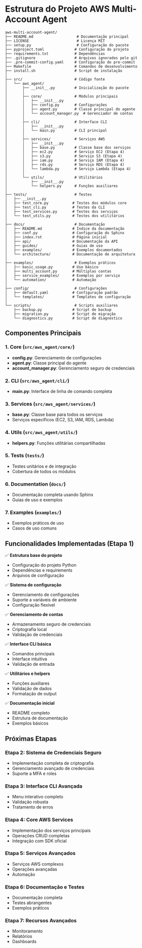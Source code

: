 # Estrutura do Projeto AWS Multi-Account Agent

```
aws-multi-account-agent/
├── README.md                    # Documentação principal
├── LICENSE                      # Licença MIT
├── setup.py                     # Configuração do pacote
├── pyproject.toml              # Configuração do projeto
├── requirements.txt            # Dependências
├── .gitignore                  # Arquivos ignorados pelo git
├── .pre-commit-config.yaml     # Configuração do pre-commit
├── Makefile                    # Comandos de desenvolvimento
├── install.sh                  # Script de instalação
│
├── src/                        # Código fonte
│   └── aws_agent/
│       ├── __init__.py         # Inicialização do pacote
│       │
│       ├── core/               # Módulos principais
│       │   ├── __init__.py
│       │   ├── config.py       # Configurações
│       │   ├── agent.py        # Classe principal do agente
│       │   └── account_manager.py  # Gerenciador de contas
│       │
│       ├── cli/                # Interface CLI
│       │   ├── __init__.py
│       │   └── main.py         # CLI principal
│       │
│       ├── services/           # Serviços AWS
│       │   ├── __init__.py
│       │   ├── base.py         # Classe base dos serviços
│       │   ├── ec2.py          # Serviço EC2 (Etapa 4)
│       │   ├── s3.py           # Serviço S3 (Etapa 4)
│       │   ├── iam.py          # Serviço IAM (Etapa 4)
│       │   ├── rds.py          # Serviço RDS (Etapa 4)
│       │   └── lambda.py       # Serviço Lambda (Etapa 4)
│       │
│       └── utils/              # Utilitários
│           ├── __init__.py
│           └── helpers.py      # Funções auxiliares
│
├── tests/                      # Testes
│   ├── __init__.py
│   ├── test_core.py           # Testes dos módulos core
│   ├── test_cli.py            # Testes da CLI
│   ├── test_services.py       # Testes dos serviços
│   └── test_utils.py          # Testes dos utilitários
│
├── docs/                       # Documentação
│   ├── README.md              # Índice da documentação
│   ├── conf.py                # Configuração do Sphinx
│   ├── index.rst              # Página inicial
│   ├── api/                   # Documentação da API
│   ├── guides/                # Guias de uso
│   ├── examples/              # Exemplos documentados
│   └── architecture/          # Documentação de arquitetura
│
├── examples/                   # Exemplos práticos
│   ├── basic_usage.py         # Uso básico
│   ├── multi_account.py       # Múltiplas contas
│   ├── service_examples/      # Exemplos por serviço
│   └── automation/            # Automação
│
├── config/                     # Configurações
│   ├── default.yaml           # Configuração padrão
│   └── templates/             # Templates de configuração
│
└── scripts/                    # Scripts auxiliares
    ├── backup.py              # Script de backup
    ├── migration.py           # Script de migração
    └── diagnostics.py         # Script de diagnóstico
```

## Componentes Principais

### 1. Core (`src/aws_agent/core/`)
- **config.py**: Gerenciamento de configurações
- **agent.py**: Classe principal do agente
- **account_manager.py**: Gerenciamento seguro de credenciais

### 2. CLI (`src/aws_agent/cli/`)
- **main.py**: Interface de linha de comando completa

### 3. Services (`src/aws_agent/services/`)
- **base.py**: Classe base para todos os serviços
- Serviços específicos (EC2, S3, IAM, RDS, Lambda)

### 4. Utils (`src/aws_agent/utils/`)
- **helpers.py**: Funções utilitárias compartilhadas

### 5. Tests (`tests/`)
- Testes unitários e de integração
- Cobertura de todos os módulos

### 6. Documentation (`docs/`)
- Documentação completa usando Sphinx
- Guias de uso e exemplos

### 7. Examples (`examples/`)
- Exemplos práticos de uso
- Casos de uso comuns

## Funcionalidades Implementadas (Etapa 1)

✅ **Estrutura base do projeto**
- Configuração do projeto Python
- Dependências e requirements
- Arquivos de configuração

✅ **Sistema de configuração**
- Gerenciamento de configurações
- Suporte a variáveis de ambiente
- Configuração flexível

✅ **Gerenciamento de contas**
- Armazenamento seguro de credenciais
- Criptografia local
- Validação de credenciais

✅ **Interface CLI básica**
- Comandos principais
- Interface intuitiva
- Validação de entrada

✅ **Utilitários e helpers**
- Funções auxiliares
- Validação de dados
- Formatação de output

✅ **Documentação inicial**
- README completo
- Estrutura de documentação
- Exemplos básicos

## Próximas Etapas

### Etapa 2: Sistema de Credenciais Seguro
- Implementação completa de criptografia
- Gerenciamento avançado de credenciais
- Suporte a MFA e roles

### Etapa 3: Interface CLI Avançada
- Menu interativo completo
- Validação robusta
- Tratamento de erros

### Etapa 4: Core AWS Services
- Implementação dos serviços principais
- Operações CRUD completas
- Integração com SDK oficial

### Etapa 5: Serviços Avançados
- Serviços AWS complexos
- Operações avançadas
- Automação

### Etapa 6: Documentação e Testes
- Documentação completa
- Testes abrangentes
- Exemplos práticos

### Etapa 7: Recursos Avançados
- Monitoramento
- Relatórios
- Dashboards
